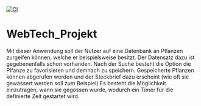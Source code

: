 [![CI](https://github.com/nicomarantos/WebTech_Projekt/actions/workflows/tests.yml/badge.svg)](https://github.com/nicomarantos/WebTech_Projekt/actions/workflows/tests.yml)

# WebTech_Projekt
Mit dieser Anwendung soll der Nutzer auf eine Datenbank an Pflanzen zurgeifen können, welche er beispielsweise besitzt.
Der Datensatz dazu ist gegebenenfalls schon vorhanden.
Nach der Suche besteht die Option die Plfanze zu favorisieren und demnach zu speichern.
Gespeicherte Pflanzen können abgerufen werden und der Steckbrief dazu erscheint (wie oft sie gewässert werden soll zum Beispiel)
Es besteht die Möglichkeit einzutragen, wann sie gegossen wurde, wodurch ein Timer für die definierte Zeit gestartet wird.
